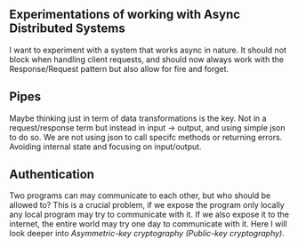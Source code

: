 ## Experimentations of working with Async Distributed Systems

I want to experiment with a system that works async in nature. It should not block when handling client requests, and should now always work with the Response/Request pattern but also allow for fire and forget.

## Pipes

Maybe thinking just in term of data transformations is the key. Not in a request/response term but instead in input -> output, and using simple json to do so. We are not using json to call specifc methods or returning errors. Avoiding internal state and focusing on input/output.

## Authentication

Two programs can may communicate to each other, but who should be allowed to? This is a crucial problem, if we expose the program only locally any local program may try to communicate with it. If we also expose it to the internet, the entire world may try one day to communicate with it. Here I will look deeper into _Asymmetric-key cryptography (Public-key cryptography)_.
